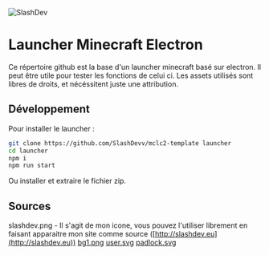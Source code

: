 ![SlashDev](http://slashdev.eu/icon.png)
# Launcher Minecraft Electron
Ce répertoire github est la base d'un launcher minecraft basé sur electron. Il peut être utile pour tester les fonctions de celui ci. Les assets utilisés sont libres de droits, et nécéssitent juste une attribution.
## Développement

Pour installer le launcher :
```bash
git clone https://github.com/SlashDevv/mclc2-template launcher
cd launcher
npm i
npm run start
```
Ou installer et extraire le fichier zip.

## Sources
slashdev.png - Il s'agit de mon icone, vous pouvez l'utiliser librement en faisant apparaitre mon site comme source ([http://slashdev.eu](http://slashdev.eu))
[bg1.png](https://pixabay.com/illustrations/minecraft-wallpaper-background-2053882/)
[user.svg](https://www.flaticon.com/free-icon/user_1077114)
[padlock.svg](https://www.flaticon.com/free-icon/padlock_3064155)
